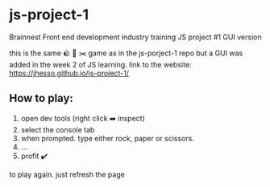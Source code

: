 # js-project-1
Brainnest Front end development industry training JS project #1 GUI version

this is the same 🪨 📰 ✂️ game as in the js-porject-1 repo but a GUI was added in the week 2 of JS learning.
link to the website: https://jhesso.github.io/js-project-1/

## How to play:

1. open dev tools (right click ➡️ inspect)
2. select the console tab
3. when prompted. type either rock, paper or scissors.
4. ...
5. profit ✔️

to play again. just refresh the page
